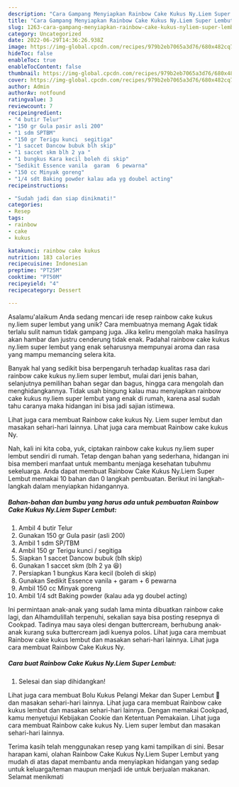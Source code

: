 ```yaml
---
description: "Cara Gampang Menyiapkan Rainbow Cake Kukus Ny.Liem Super Lembut{ yang Enak Banget"
title: "Cara Gampang Menyiapkan Rainbow Cake Kukus Ny.Liem Super Lembut{ yang Enak Banget"
slug: 1263-cara-gampang-menyiapkan-rainbow-cake-kukus-nyliem-super-lembut-yang-enak-banget
category: Uncategorized
date: 2022-06-29T14:36:26.938Z
image: https://img-global.cpcdn.com/recipes/979b2eb7065a3d76/680x482cq70/rainbow-cake-kukus-nyliem-super-lembut-foto-resep-utama.jpg
hideToc: false
enableToc: true
enableTocContent: false
thumbnail: https://img-global.cpcdn.com/recipes/979b2eb7065a3d76/680x482cq70/rainbow-cake-kukus-nyliem-super-lembut-foto-resep-utama.jpg
cover: https://img-global.cpcdn.com/recipes/979b2eb7065a3d76/680x482cq70/rainbow-cake-kukus-nyliem-super-lembut-foto-resep-utama.jpg
author: Admin
authorAv: notfound
ratingvalue: 3
reviewcount: 7
recipeingredient:
- "4 butir Telur"
- "150 gr Gula pasir asli 200"
- "1 sdm SPTBM"
- "150 gr Terigu kunci  segitiga"
- "1 saccet Dancow bubuk blh skip"
- "1 saccet skm blh 2 ya "
- "1 bungkus Kara kecil boleh di skip"
- "Sedikit Essence vanila  garam  6 pewarna"
- "150 cc Minyak goreng"
- "1/4 sdt Baking powder kalau ada yg doubel acting"
recipeinstructions:

- "Sudah jadi dan siap dinikmati!"
categories:
- Resep
tags:
- rainbow
- cake
- kukus

katakunci: rainbow cake kukus 
nutrition: 183 calories
recipecuisine: Indonesian
preptime: "PT25M"
cooktime: "PT50M"
recipeyield: "4"
recipecategory: Dessert

---
```



Asalamu'alaikum Anda sedang mencari ide resep rainbow cake kukus ny.liem super lembut yang unik? Cara membuatnya memang Agak tidak terlalu sulit namun tidak gampang juga. Jika keliru mengolah maka hasilnya akan hambar dan justru cenderung tidak enak. Padahal rainbow cake kukus ny.liem super lembut yang enak seharusnya mempunyai aroma dan rasa yang mampu memancing selera kita.


Banyak hal yang sedikit bisa berpengaruh terhadap kualitas rasa dari rainbow cake kukus ny.liem super lembut, mulai dari jenis bahan, selanjutnya pemilihan bahan segar dan bagus, hingga cara mengolah dan menghidangkannya. Tidak usah bingung kalau mau menyiapkan rainbow cake kukus ny.liem super lembut yang enak di rumah, karena asal sudah tahu caranya maka hidangan ini bisa jadi sajian istimewa.

Lihat juga cara membuat Rainbow cake kukus Ny. Liem super lembut dan masakan sehari-hari lainnya. Lihat juga cara membuat Rainbow cake kukus Ny.


Nah, kali ini kita coba, yuk, ciptakan rainbow cake kukus ny.liem super lembut sendiri di rumah. Tetap dengan bahan yang sederhana, hidangan ini bisa memberi manfaat untuk membantu menjaga kesehatan tubuhmu sekeluarga. Anda dapat membuat Rainbow Cake Kukus Ny.Liem Super Lembut memakai 10 bahan dan 0 langkah pembuatan. Berikut ini langkah-langkah dalam menyiapkan hidangannya.

<!--inarticleads1-->

##### Bahan-bahan dan bumbu yang harus ada untuk pembuatan Rainbow Cake Kukus Ny.Liem Super Lembut:

1. Ambil 4 butir Telur
1. Gunakan 150 gr Gula pasir (asli 200)
1. Ambil 1 sdm SP/TBM
1. Ambil 150 gr Terigu kunci / segitiga
1. Siapkan 1 saccet Dancow bubuk (blh skip)
1. Gunakan 1 saccet skm (blh 2 ya 😆)
1. Persiapkan 1 bungkus Kara kecil (boleh di skip)
1. Gunakan Sedikit Essence vanila + garam + 6 pewarna
1. Ambil 150 cc Minyak goreng
1. Ambil 1/4 sdt Baking powder (kalau ada yg doubel acting)


Ini permintaan anak-anak yang sudah lama minta dibuatkan rainbow cake lagi, dan Alhamdulillah terpenuhi, sekalian saya bisa posting resepnya di Cookpad. Tadinya mau saya olesi dengan buttercream, berhubung anak-anak kurang suka buttercream jadi kuenya polos. Lihat juga cara membuat Rainbow cake kukus lembut dan masakan sehari-hari lainnya. Lihat juga cara membuat Rainbow Cake Kukus Ny. 

<!--inarticleads2-->

##### Cara buat Rainbow Cake Kukus Ny.Liem Super Lembut:


1. Selesai dan siap dihidangkan!

Lihat juga cara membuat Bolu Kukus Pelangi Mekar dan Super Lembut 🌈 dan masakan sehari-hari lainnya. Lihat juga cara membuat Rainbow cake kukus lembut dan masakan sehari-hari lainnya. Dengan memakai Cookpad, kamu menyetujui Kebijakan Cookie dan Ketentuan Pemakaian. Lihat juga cara membuat Rainbow cake kukus Ny. Liem super lembut dan masakan sehari-hari lainnya. 

Terima kasih telah menggunakan resep yang kami tampilkan di sini. Besar harapan kami, olahan Rainbow Cake Kukus Ny.Liem Super Lembut yang mudah di atas dapat membantu anda menyiapkan hidangan yang sedap untuk keluarga/teman maupun menjadi ide untuk berjualan makanan. Selamat menikmati
